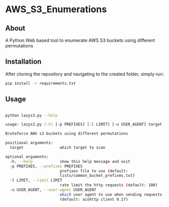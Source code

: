 # AWS_S3_Enumerations

## About
A Python Web based tool to enumerate AWS S3 buckets using different permutations

## Installation
After cloning the repository and navigating to the created folder, simply run:
```bash
pip install -r requirements.txt
```

## Usage
```bash

python lazys3.py --help

usage: lazys3.py [-h] [-p PREFIXES] [-l LIMIT] [-u USER_AGENT] target

Bruteforce AWS s3 buckets using different permutations

positional arguments:
  target                which target to scan

optional arguments:
  -h, --help            show this help message and exit
  -p PREFIXES, --prefixes PREFIXES
                        prefixes file to use (default:
                        lists/common_bucket_prefixes.txt)
  -l LIMIT, --limit LIMIT
                        rate limit the http requests (default: 100)
  -u USER_AGENT, --user-agent USER_AGENT
                        which user agent to use when sending requests
                        (default: aiohttp client 0.17)
```




